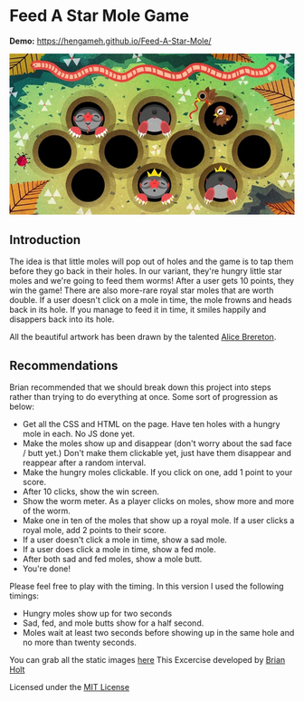 # Feed A Star Mole Game
**Demo:** https://hengameh.github.io/Feed-A-Star-Mole/

[![Demo Web Feed A Star Mole Game](./images/demo.jpg)](https://hengameh.github.io/Feed-A-Star-Mole/)


## Introduction
The idea is that little moles will pop out of holes and the game is to tap them before they go back in their holes. In our variant, they're hungry little star moles and we're going to feed them worms! After a user gets 10 points, they win the game! There are also more-rare royal star moles that are worth double. If a user doesn't click on a mole in time, the mole frowns and heads back in its hole. If you manage to feed it in time, it smiles happily and disappers back into its hole.

All the beautiful artwork has been drawn by the talented [Alice Brereton](https://www.pickledalice.com/). 

## Recommendations
Brian recommended that we should break down this project into steps rather than trying to do everything at once. Some sort of progression as below:

- Get all the CSS and HTML on the page. Have ten holes with a hungry mole in each. No JS done yet.
- Make the moles show up and disappear (don't worry about the sad face / butt yet.) Don't make them clickable yet, just have them disappear and reappear after a random interval.
- Make the hungry moles clickable. If you click on one, add 1 point to your score.
- After 10 clicks, show the win screen.
- Show the worm meter. As a player clicks on moles, show more and more of the worm.
- Make one in ten of the moles that show up a royal mole. If a user clicks a royal mole, add 2 points to their score.
- If a user doesn't click a mole in time, show a sad mole.
- If a user does click a mole in time, show a fed mole.
- After both sad and fed moles, show a mole butt.
- You're done!

Please feel free to play with the timing. In this version I used the following timings:

- Hungry moles show up for two seconds
- Sad, fed, and mole butts show for a half second.
- Moles wait at least two seconds before showing up in the same hole and no more than twenty seconds.

You can grab all the static images [here](https://frontendmasters.github.io/bootcamp/mole.zip)
This Excercise developed by [Brian Holt](https://frontendmasters.com/teachers/brian-holt/)

Licensed under the [MIT License](LICENSE)
